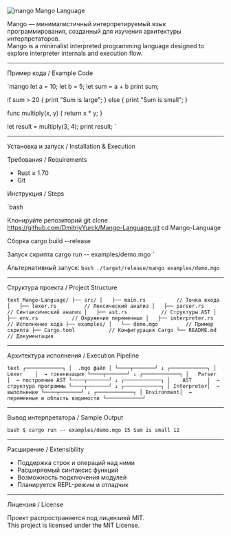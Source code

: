 ![mango](https://free-png.ru/wp-content/uploads/2022/02/free-png.ru-494-370x364.png)
Mango Language

Mango — минималистичный интерпретируемый язык программирования, созданный для изучения архитектуры интерпретаторов.  
Mango is a minimalist interpreted programming language designed to explore interpreter internals and execution flow.

---

Пример кода / Example Code

`mango
let a = 10;
let b = 5;
let sum = a + b
print sum;

if sum > 20 {
    print "Sum is large";
} else {
    print "Sum is small";
}

func multiply(x, y) {
    return x * y;
}

let result = multiply(3, 4);
print result;
`

---

Установка и запуск / Installation & Execution

Требования / Requirements
- Rust ≥ 1.70
- Git

Инструкция / Steps

`bash

Клонируйте репозиторий
git clone https://github.com/DmitriyYurck/Mango-Language.git
cd Mango-Language

Сборка
cargo build --release

Запуск скрипта
cargo run -- examples/demo.mgo
`

Альтернативный запуск:
`bash
./target/release/mango examples/demo.mgo
`

---

Структура проекта / Project Structure

`text
Mango-Language/
├── src/
│   ├── main.rs          // Точка входа
│   ├── lexer.rs         // Лексический анализ
│   ├── parser.rs        // Синтаксический анализ
│   ├── ast.rs           // Структуры AST
│   ├── env.rs           // Окружение переменных
│   ├── interpreter.rs   // Исполнение кода
├── examples/
│   └── demo.mgo         // Пример скрипта
├── Cargo.toml           // Конфигурация Cargo
└── README.md            // Документация
`

---

Архитектура исполнения / Execution Pipeline

`text
┌────────────┐
│  .mgo файл │
└────┬───────┘
     ↓
┌────────────┐
│   Lexer    │  → токенизация
└────┬───────┘
     ↓
┌────────────┐
│   Parser   │  → построение AST
└────┬───────┘
     ↓
┌────────────┐
│    AST     │  → структура программы
└────┬───────┘
     ↓
┌────────────┐
│ Interpreter│  → выполнение
└────┬───────┘
     ↓
┌────────────┐
│ Environment│  → переменные и область видимости
└────────────┘
`

---

Вывод интерпретатора / Sample Output

`bash
$ cargo run -- examples/demo.mgo
15
Sum is small
12
`

---

Расширение / Extensibility

- Поддержка строк и операций над ними
- Расширяемый синтаксис функций
- Возможность подключения модулей
- Планируется REPL-режим и отладчик

---

Лицензия / License

Проект распространяется под лицензией MIT.  
This project is licensed under the MIT License.
